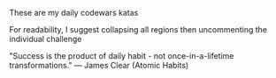 These are my daily codewars katas

For readability, I suggest collapsing all regions then uncommenting the individual challenge

"Success is the product of daily habit - not once-in-a-lifetime transformations."
— James Clear (Atomic Habits)
